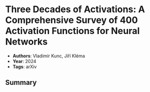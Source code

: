 # Three Decades of Activations: A Comprehensive Survey of 400 Activation Functions for Neural Networks

- **Authors**: Vladimír Kunc, Jiří Kléma
- **Year**: 2024
- **Tags**: arXiv

## Summary

